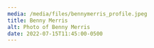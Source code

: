 ```yaml
---
media: /media/files/bennymerris_profile.jpeg
title: Benny Merris
alt: Photo of Benny Merris
date: 2022-07-15T11:45:00-0500
---
```

